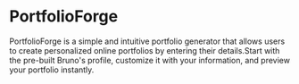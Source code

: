 # PortfolioForge
PortfolioForge is a simple and intuitive portfolio generator that allows users to create personalized online portfolios by entering their details.Start with the pre-built Bruno's profile, customize it with your information, and preview your portfolio instantly.
